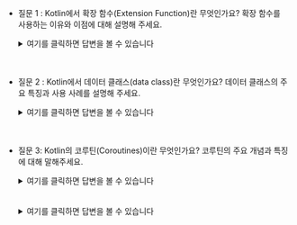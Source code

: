 - 질문 1 : Kotlin에서 확장 함수(Extension Function)란 무엇인가요? 확장 함수를 사용하는 이유와 이점에 대해 설명해 주세요.
    <details>
    <summary>여기를 클릭하면 답변을 볼 수 있습니다</summary>

    - 확장 함수란?  
        - 확장 함수란 기존 클래스에 새로운 함수를 추가하는 기능을 말합니다. 이러한 기능을 통해 기존 클래스의 소스코드를 변경하지 않고도 새로운 메소드를 정의할 수 있습니다.
        - 확장 함수는 클래스 외부에서 정의되며 해당 클래스의 객체에 의해 호출 될 수 있습니다. 
    
    - 이유와 이점
        - 기능 확장 : 기존 클래스의 새로운 기능을 추가하여 코드의 재상요성을 높일 수 있습니다.
        - 가독성 향상 : 확장 함수를 사용하면 코드가 더 읽기 쉽고 자연스러워집니다.
        - 유틸리티 함수 : 자주 사용하는 기능을 유틸리티 함수로 정의하여 여러 클래스에서 공통으로 사용할 수 있습니다.
        - 클린 코드 : 기존 클래스를 변경하지 않고도 새로운 기능을 추가할 수 있어, 기존 코드의 일관성과 안전성을 유지할 수 있습니다.

    - 예제 :
    ```kotlin
        // List 클래스에 sumOfEvenNumbers 확장 함수 정의
        fun List<Int>.sumOfEvenNumbers(): Int {
            return this.filter { it % 2 == 0 }.sum()
        }

        // 확장 함수 사용
        fun main() {
            val numbers = listOf(1, 2, 3, 4, 5, 6)
            println(numbers.sumOfEvenNumbers())  // 출력: 12
        }
    ```
    </details>
    <br/>
    <br/>

- 질문 2 : Kotlin에서 데이터 클래스(data class)란 무엇인가요? 데이터 클래스의 주요 특징과 사용 사례를 설명해 주세요.
    <details>
    <summary>여기를 클릭하면 답변을 볼 수 있습니다</summary>

    - 데이터 클래스란?
        - 주로 데이터를 저장하고 처리하기 위한 클래스입니다. ktolin 에서 'data' 키워드를 사용하여 선언합니다.
        - 데이터 클래스는 몇가지 기본 함수(getter, setter, toString, equals, hashCode, copy, componentN)를 자동으로 생성하여 제공합니다.
    - 주요 특징 
        1. 자동 생성된 메소드
            - equals() : 두 객체의 내용이 같은지 비교합니다.
            - hashCode() : 객체의 해시코드를 반환합니다.
            - toString() : 객체의 내용을 문자열로 반환합니다.
            - copy() : 객체의 복사본을 만듭니다. 특정 속성만 변경하여 새로운 객체를 생성 할 수 있습니다.
            - componentN() : 각 속성을 개별 변수로 분해할 수 있습니다.
        2. 주 생성자
            - 데이터 클래스의 주 생성자에는 최소한 하나의 파라미터가 있어야 하며, 모든 파라미터는 val 또는 var로 선언해야 합니다.
        3. 데이터 저장과 전송
            - 데이터 클래스는 주로 데이터 전송 객체, 값 객체, 응답 객체 등을 정의할 때 사용됩니다.

    </details>
    <br/>
    <br/>

- 질문 3: Kotlin의 코루틴(Coroutines)이란 무엇인가요? 코루틴의 주요 개념과 특징에 대해 말해주세요.
    <details>
    <summary>여기를 클릭하면 답변을 볼 수 있습니다</summary>
    
    - 코루틴이란?
        - 코루틴은 비동기 프로그래밍을 간단하고 효율적으로 구현할 수 있는 코틀린의 기능 입니다. 스레드 보다 가볍고, 비동기 작업을 더 간결하게 표현 할 수 있습니다.
        - 코루틴은 협력형 멀티태스킹을 지원하며, 코드 블록을 일시 중단하고 나중에 재개할 수 있습니다.
    - 코루틴의 주요 개념과 특징
        1. 경량성
            - 코루틴은 스레드보다 훨씬 가볍습니다. 수천개의 코루틴을 하나의 스레드에서 실행 할 수 있습니다.
            - 스레드와 달리 컨텍스트 스위칭 비용이 적고 메모리 사용이 효율적입니다.
        2. 비동기 코드의 간결성
            - 코루틴을 사용하면 비동기 코드를 동기 코드처럼 작성할 수 있습니다. 이는 코드의 가독성과 유지보수성을 높여줍니다.
        3. 일시 중단과 재개
            - 코루틴은 suspend 키워드를 사용하여 일시 중단할 수 있으며, 필요한 시점에 대시 재개할 수 있습니다.
            - suspend 함수는 다른 suspend 함수나 코루틴 블록 내에서만 호출할 수 있습니다.
        4. 스코프와 컨텍스트
            - 코루틴은 CoroutineScope 내에서 실행됩니다. 이는 코루틴의 수명과 컨텍스트를 관리합니다.
            - Dispatchers를 사용하여 코루틴이 실행되는 스레드를 지정할 수 있습니다.
    
    </details>
    <br/>
    <br/>

    <details>
    <summary>여기를 클릭하면 답변을 볼 수 있습니다</summary>
    </details>
    <br/>
    <br/>